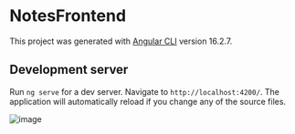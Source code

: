 # NotesFrontend

This project was generated with [Angular CLI](https://github.com/angular/angular-cli) version 16.2.7.

## Development server

Run `ng serve` for a dev server. Navigate to `http://localhost:4200/`. The application will automatically reload if you change any of the source files.

![image](https://github.com/gihanjayakuru/Angular-note-app/assets/56676369/33641932-65d1-41f1-9877-71f9cb0b80f1)
